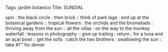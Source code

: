 Tags: jardim botanico
Title: SUNDIAL
  
spin : the black circle : then brick :: think of park lage : end up at the botanical gardens :: tropical flowers : the orchids and the bromeliads : thriving away from the sun :: all the villas : on the way to the monkey waterfall : lessons in photography :: give up trailing : return : for a tuna and an açaí bowl :: get the sofa : catch the two brothers : swallowing the sun :: take #1™ for dinner 
